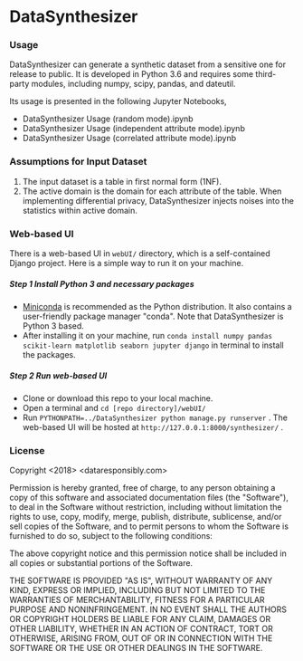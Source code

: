 # DataSynthesizer

### Usage

DataSynthesizer can generate a synthetic dataset from a sensitive one for release to public. It is developed in Python 3.6 and requires some third-party modules, including numpy, scipy, pandas, and dateutil.

Its usage is presented in the following Jupyter Notebooks,

- DataSynthesizer Usage (random mode).ipynb
- DataSynthesizer Usage (independent attribute mode).ipynb
- DataSynthesizer Usage (correlated attribute mode).ipynb

### Assumptions for Input Dataset

1. The input dataset is a table in first normal form (1NF).
2. The active domain is the domain for each attribute of the table. When implementing differential privacy,  DataSynthesizer injects noises into the statistics within active domain.

### Web-based UI

There is a web-based UI in `webUI/`  directory, which is a self-contained Django project. Here is a simple way to run it on your machine.

##### Step 1 Install Python 3 and necessary packages

- [Miniconda](http://conda.pydata.org/miniconda.html) is recommended as the Python distribution. It also contains a user-friendly package manager "conda".  Note that DataSynthesizer is Python 3 based.
- After installing it on your machine, run `conda install numpy pandas scikit-learn matplotlib seaborn jupyter django`  in terminal to install the packages.

##### Step 2 Run web-based UI

- Clone or download this repo to your local machine.
- Open a terminal and  `cd [repo directory]/webUI/` 
- Run `PYTHONPATH=../DataSynthesizer python manage.py runserver` . The web-based UI will be hosted at `http://127.0.0.1:8000/synthesizer/` .

### License

Copyright <2018> <dataresponsibly.com>

Permission is hereby granted, free of charge, to any person obtaining a copy of this software and associated documentation files (the "Software"), to deal in the Software without restriction, including without limitation the rights to use, copy, modify, merge, publish, distribute, sublicense, and/or sell copies of the Software, and to permit persons to whom the Software is furnished to do so, subject to the following conditions:

The above copyright notice and this permission notice shall be included in all copies or substantial portions of the Software.

THE SOFTWARE IS PROVIDED "AS IS", WITHOUT WARRANTY OF ANY KIND, EXPRESS OR IMPLIED, INCLUDING BUT NOT LIMITED TO THE WARRANTIES OF MERCHANTABILITY, FITNESS FOR A PARTICULAR PURPOSE AND NONINFRINGEMENT. IN NO EVENT SHALL THE AUTHORS OR COPYRIGHT HOLDERS BE LIABLE FOR ANY CLAIM, DAMAGES OR OTHER LIABILITY, WHETHER IN AN ACTION OF CONTRACT, TORT OR OTHERWISE, ARISING FROM, OUT OF OR IN CONNECTION WITH THE SOFTWARE OR THE USE OR OTHER DEALINGS IN THE SOFTWARE.

